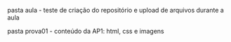 pasta aula - teste de criação do repositório e upload de arquivos durante a aula

pasta prova01 - conteúdo da AP1: html, css e imagens
